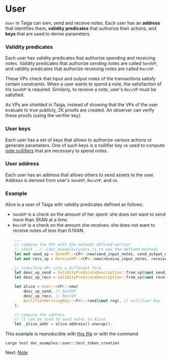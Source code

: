 # User

`User` in Taiga can own, send and receive notes. Each user has an **address** that identifies them, **validity predicates** that authorize their actions, and **keys** that are used to derive parameters.

### Validity predicates
Each user has validity predicates that authorize spending and receiving notes. Validity predicates that authorize sending notes are called `SendVP`, and validity predicates that authorize receiving notes are called `RecvVP`.

These VPs check that input and output notes of the transactions satisfy certain constraints. When a user wants to spend a note, the satisfaction of his `SendVP` is required. Similarly, to receive a note, user's `RecvVP` must be satisfied.

As VPs are shielded in Taiga, instead of showing that the VPs of the user evaluate to true publicly, ZK proofs are created. An observer can verify these proofs (using the verifier key).

### User keys
Each user has a set of keys that allows to authorize various actions or generate parameters. One of such keys is a nullifier key `nk` used to compute [note nullifiers](./notes.md) that are necessary to spend notes.

### User address

Each user has an address that allows others to send assets to the user. Address is derived from user's `SendVP`, `RecvVP`, and `nk`.

### Example

Alice is a user of Taiga with validity predicates defined as follows:
* `SendVP` is a check on the amount of her spent: she does not want to send more than 3XAN at a time.
* `RecvVP` is a check on the amount she receives: she does not want to receive notes of less than 0.1XAN.

```rust
    ...
    // compose the VPs with the methods defined earlier
    // check ../../doc_examples/users.rs to see the defined methods
    let mut send_vp = SendVP::<CP>::new(send_input_notes, send_output_notes);
    let mut recv_vp = ReceiveVP::<CP>::new(receive_input_notes, receive_output_notes);

    // transform VPs into a different form
    let desc_vp_send = ValidityPredicateDescription::from_vp(&mut send_vp, &vp_setup).unwrap();
    let desc_vp_recv = ValidityPredicateDescription::from_vp(&mut receive_vp, &vp_setup).unwrap();

    let alice = User::<CP>::new(
        desc_vp_send, // SendVP
        desc_vp_recv, // RecvVP
        NullifierDerivingKey::<Fr>::rand(&mut rng), // nullifier key
    );

    // compute the address
    // it can be used to send notes to Alice
    let _alice_addr = alice.address().unwrap();
```

This example is reproducible with [this file](../../src/doc_examples/user.rs) or with the command

`cargo test doc_examples::user::test_token_creation`

Next: [Note](./notes.md)
